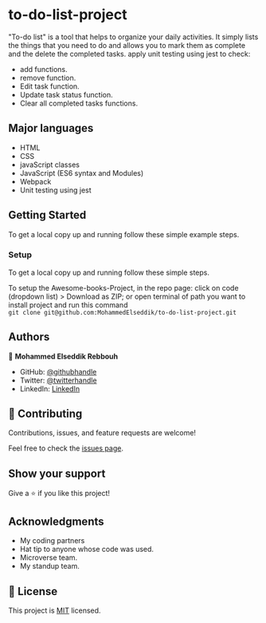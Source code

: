 # to-do-list-project

"To-do list" is a tool that helps to organize your daily activities. It simply lists the things that you need to do and allows you to mark them as complete and the delete the completed tasks.
apply unit testing using jest to check:
- add functions.
- remove function.
- Edit task function.
- Update task status function.
- Clear all completed tasks functions.

## Major languages

- HTML
- CSS
- javaScript classes
- JavaScript (ES6 syntax and Modules)
- Webpack
- Unit testing using jest 

## Getting Started

To get a local copy up and running follow these simple example steps.

### Setup

To get a local copy up and running follow these simple steps.

To setup the Awesome-books-Project, in the repo page:
click on code (dropdown list) > Download as ZIP;
or open terminal of path you want to install project and run this command <br>
`git clone git@github.com:MohammedElseddik/to-do-list-project.git`

## Authors

👤 **Mohammed Elseddik Rebbouh**

- GitHub: [@githubhandle](https://github.com/MohammedElseddik)
- Twitter: [@twitterhandle](https://twitter.com/RebbouhElseddik)
- LinkedIn: [LinkedIn](https://www.linkedin.com/in/mohammed-elseddik-rebbouh-676500192)

## 🤝 Contributing

Contributions, issues, and feature requests are welcome!

Feel free to check the [issues page](https://github.com/MohammedElseddik/to-do-list-project/issues).

## Show your support

Give a ⭐️ if you like this project!

## Acknowledgments

- My coding partners
- Hat tip to anyone whose code was used.
- Microverse team.
- My standup team.

## 📝 License

This project is [MIT](/MIT.md) licensed.
